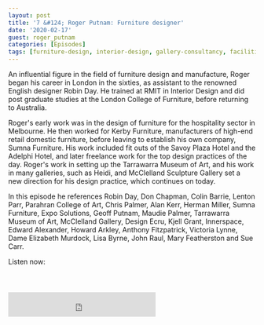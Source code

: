 ```yaml
---
layout: post
title: '7 &#124; Roger Putnam: Furniture designer'
date: '2020-02-17'
guest: roger_putnam
categories: [Episodes]
tags: [furniture-design, interior-design, gallery-consultancy, facilities-management]
---
```


An influential figure in the field of furniture design and manufacture, Roger
began his career in London in the sixties, as assistant to the renowned English
designer Robin Day. He trained at RMIT in Interior Design and did post graduate
studies at the London College of Furniture, before returning to Australia.

Roger's early work was in the design of furniture for the hospitality sector in
Melbourne. He then worked for Kerby Furniture, manufacturers of high-end retail
domestic furniture, before leaving to establish his own company, Sumna
Furniture. His work included fit outs of the Savoy Plaza Hotel and the Adelphi
Hotel, and later freelance work for the top design practices of the day. Roger's
work in setting up the Tarrawarra Museum of Art, and his work in many galleries,
such as Heidi, and McClelland Sculpture Gallery set a new direction for his
design practice, which continues on today.

In this episode he references Robin Day, Don Chapman, Colin Barrie, Lenton Parr,
Parahran College of Art, Chris Palmer, Alan Kerr, Herman Miller, Sumna
Furniture, Expo Solutions, Geoff Putnam, Maudie Palmer, Tarrawarra Museum of
Art, McClelland Gallery, Design Ecru, Kjell Grant, Innerspace, Edward Alexander,
Howard Arkley, Anthony Fitzpatrick, Victoria Lynne, Dame Elizabeth Murdock, Lisa
Byrne, John Raul, Mary Featherston and Sue Carr.

Listen now:
<div class="responsive-embed" style="padding-top: 8%;">
  <iframe src="https://archive.org/embed/designconv-2020-02-17-episode-007-roger-putnam" class="responsive-embed-item" height="50" frameborder="0" webkitallowfullscreen="true" mozallowfullscreen="true" allowfullscreen></iframe>
</div>
